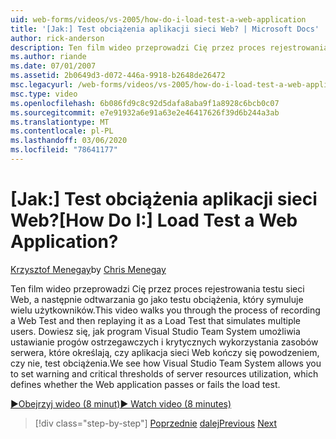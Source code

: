 ```yaml
---
uid: web-forms/videos/vs-2005/how-do-i-load-test-a-web-application
title: '[Jak:] Test obciążenia aplikacji sieci Web? | Microsoft Docs'
author: rick-anderson
description: Ten film wideo przeprowadzi Cię przez proces rejestrowania testu sieci Web, a następnie odtwarzania go jako testu obciążenia, który symuluje wielu użytkowników. Widzimy, jak Visual Studio...
ms.author: riande
ms.date: 07/01/2007
ms.assetid: 2b0649d3-d072-446a-9918-b2648de26472
msc.legacyurl: /web-forms/videos/vs-2005/how-do-i-load-test-a-web-application
msc.type: video
ms.openlocfilehash: 6b086fd9c8c92d5dafa8aba9f1a8928c6bcb0c07
ms.sourcegitcommit: e7e91932a6e91a63e2e46417626f39d6b244a3ab
ms.translationtype: MT
ms.contentlocale: pl-PL
ms.lasthandoff: 03/06/2020
ms.locfileid: "78641177"
---
```

# <a name="how-do-i-load-test-a-web-application"></a><span data-ttu-id="44b6e-105">[Jak:] Test obciążenia aplikacji sieci Web?</span><span class="sxs-lookup"><span data-stu-id="44b6e-105">[How Do I:] Load Test a Web Application?</span></span>

<span data-ttu-id="44b6e-106">[Krzysztof Menegay](https://twitter.com/CMenegay)</span><span class="sxs-lookup"><span data-stu-id="44b6e-106">by [Chris Menegay](https://twitter.com/CMenegay)</span></span>

<span data-ttu-id="44b6e-107">Ten film wideo przeprowadzi Cię przez proces rejestrowania testu sieci Web, a następnie odtwarzania go jako testu obciążenia, który symuluje wielu użytkowników.</span><span class="sxs-lookup"><span data-stu-id="44b6e-107">This video walks you through the process of recording a Web Test and then replaying it as a Load Test that simulates multiple users.</span></span> <span data-ttu-id="44b6e-108">Dowiesz się, jak program Visual Studio Team System umożliwia ustawianie progów ostrzegawczych i krytycznych wykorzystania zasobów serwera, które określają, czy aplikacja sieci Web kończy się powodzeniem, czy nie, test obciążenia.</span><span class="sxs-lookup"><span data-stu-id="44b6e-108">We see how Visual Studio Team System allows you to set warning and critical thresholds of server resources utilization, which defines whether the Web application passes or fails the load test.</span></span>

[<span data-ttu-id="44b6e-109">&#9654;Obejrzyj wideo (8 minut)</span><span class="sxs-lookup"><span data-stu-id="44b6e-109">&#9654; Watch video (8 minutes)</span></span>](https://channel9.msdn.com/Blogs/ASP-NET-Site-Videos/how-do-i-load-test-a-web-application)

> [!div class="step-by-step"]
> <span data-ttu-id="44b6e-110">[Poprzednie](how-do-i-practice-test-driven-development.md)
> [dalej](how-do-i-tune-web-application-performance-with-profiling.md)</span><span class="sxs-lookup"><span data-stu-id="44b6e-110">[Previous](how-do-i-practice-test-driven-development.md)
[Next](how-do-i-tune-web-application-performance-with-profiling.md)</span></span>
